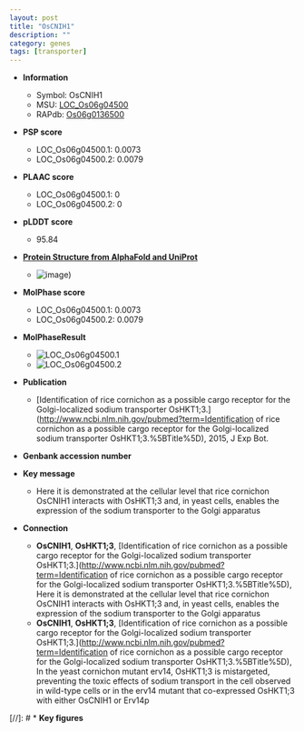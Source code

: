 ```yaml
---
layout: post
title: "OsCNIH1"
description: ""
category: genes
tags: [transporter]
---
```


* **Information**  
    + Symbol: OsCNIH1  
    + MSU: [LOC_Os06g04500](http://rice.plantbiology.msu.edu/cgi-bin/ORF_infopage.cgi?orf=LOC_Os06g04500)  
    + RAPdb: [Os06g0136500](http://rapdb.dna.affrc.go.jp/viewer/gbrowse_details/irgsp1?name=Os06g0136500)  

* **PSP score**  
    + LOC_Os06g04500.1: 0.0073 
    + LOC_Os06g04500.2: 0.0079 

* **PLAAC score**  
    + LOC_Os06g04500.1: 0 
    + LOC_Os06g04500.2: 0 

* **pLDDT score**
    + 95.84

* **[Protein Structure from AlphaFold and UniProt](https://www.uniprot.org/uniprotkb/Q0DET3/entry#structure)**
    + ![image](https://ricepsp.github.io/images/Q0/AF-Q0DET3-F1.png))

* **MolPhase score**
    + LOC_Os06g04500.1: 0.0073
    + LOC_Os06g04500.2: 0.0079

* **MolPhaseResult**
    + ![LOC_Os06g04500.1](https://ricepsp.github.io/pictures/LOC_Os06g/LOC_Os06g04500.1.png)
    + ![LOC_Os06g04500.2](https://ricepsp.github.io/pictures/LOC_Os06g/LOC_Os06g04500.2.png)

* **Publication**  
    + [Identification of rice cornichon as a possible cargo receptor for the Golgi-localized sodium transporter OsHKT1;3.](http://www.ncbi.nlm.nih.gov/pubmed?term=Identification of rice cornichon as a possible cargo receptor for the Golgi-localized sodium transporter OsHKT1;3.%5BTitle%5D), 2015, J Exp Bot.

* **Genbank accession number**  

* **Key message**  
    + Here it is demonstrated at the cellular level that rice cornichon OsCNIH1 interacts with OsHKT1;3 and, in yeast cells, enables the expression of the sodium transporter to the Golgi apparatus

* **Connection**  
    + __OsCNIH1__, __OsHKT1;3__, [Identification of rice cornichon as a possible cargo receptor for the Golgi-localized sodium transporter OsHKT1;3.](http://www.ncbi.nlm.nih.gov/pubmed?term=Identification of rice cornichon as a possible cargo receptor for the Golgi-localized sodium transporter OsHKT1;3.%5BTitle%5D), Here it is demonstrated at the cellular level that rice cornichon OsCNIH1 interacts with OsHKT1;3 and, in yeast cells, enables the expression of the sodium transporter to the Golgi apparatus
    + __OsCNIH1__, __OsHKT1;3__, [Identification of rice cornichon as a possible cargo receptor for the Golgi-localized sodium transporter OsHKT1;3.](http://www.ncbi.nlm.nih.gov/pubmed?term=Identification of rice cornichon as a possible cargo receptor for the Golgi-localized sodium transporter OsHKT1;3.%5BTitle%5D), In the yeast cornichon mutant erv14, OsHKT1;3 is mistargeted, preventing the toxic effects of sodium transport in the cell observed in wild-type cells or in the erv14 mutant that co-expressed OsHKT1;3 with either OsCNIH1 or Erv14p

[//]: # * **Key figures**  


